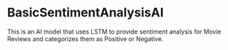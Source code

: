 # BasicSentimentAnalysisAI
This is an AI model that uses LSTM to provide sentiment analysis for Movie Reviews and categorizes them as Positive or Negative.
